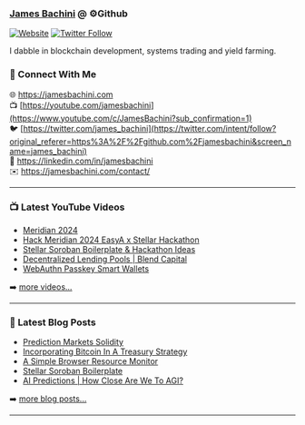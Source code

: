### [James Bachini][website] @ ⚙️Github

[![Website](https://img.shields.io/website?label=jamesbachini.com&style=for-the-badge&url=https%3A%2F%2Fjamesbachini.com)](https://jamesbachini.com)
[![Twitter Follow](https://img.shields.io/twitter/follow/james_bachini?color=1DA1F2&logo=twitter&style=for-the-badge)](https://twitter.com/intent/follow?original_referer=https%3A%2F%2Fgithub.com%2Fjamesbachini&screen_name=jamesbachini)

I dabble in blockchain development, systems trading and yield farming.

### 👋 Connect With Me

🌐 https://jamesbachini.com
<br />
📺 [https://youtube.com/jamesbachini](https://www.youtube.com/c/JamesBachini?sub_confirmation=1)
<br />
🐦 [https://twitter.com/james_bachini](https://twitter.com/intent/follow?original_referer=https%3A%2F%2Fgithub.com%2Fjamesbachini&screen_name=james_bachini)
<br />
👔 https://linkedin.com/in/jamesbachini
<br />
✉️ https://jamesbachini.com/contact/

---

### 📺 Latest YouTube Videos

<!-- YOUTUBE:START -->
- [Meridian 2024](https://www.youtube.com/watch?v=IeyaYTu-kBM)
- [Hack Meridian 2024 EasyA x Stellar Hackathon](https://www.youtube.com/watch?v=ipPykjZOz2E)
- [Stellar Soroban Boilerplate &amp; Hackathon Ideas](https://www.youtube.com/watch?v=57NzyuG3oEc)
- [Decentralized Lending Pools | Blend Capital](https://www.youtube.com/watch?v=chy2GdyKUzM)
- [WebAuthn Passkey Smart Wallets](https://www.youtube.com/watch?v=QGUh6CjcNcA)
<!-- YOUTUBE:END -->

➡️ [more videos...](https://youtube.com/jamesbachini)

---

### 📝 Latest Blog Posts

<!-- BLOG-POST-LIST:START -->
- [Prediction Markets Solidity](https://jamesbachini.com/prediction-markets-solidity/)
- [Incorporating Bitcoin In A Treasury Strategy](https://jamesbachini.com/incorporating-bitcoin-in-a-treasury-strategy/)
- [A Simple Browser Resource Monitor](https://jamesbachini.com/browser-resource-monitor/)
- [Stellar Soroban Boilerplate](https://jamesbachini.com/stellar-soroban-boilerplate/)
- [AI Predictions | How Close Are We To AGI?](https://jamesbachini.com/ai-predictions-how-close-are-we-to-agi/)
<!-- BLOG-POST-LIST:END -->

➡️ [more blog posts...](https://jamesbachini.com)

---

[website]: https://jamesbachini.com
[twitter]: https://twitter.com/james_bachini
[youtube]: https://youtube.com/jamesbachini
[linkedin]: https://linkedin.com/in/jamesbachini
